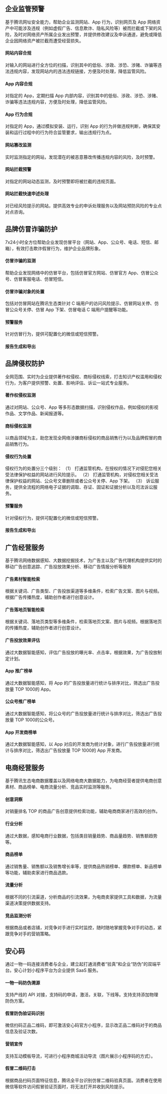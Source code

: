 ## 企业监管预警

基于腾讯网址安全能力，帮助企业监测网站、App 行为，识别网页及 App 网络资产中可能涉及违规（例如虚假广告、信息欺诈、隐私风险等）被而拦截或下架的风险，及时对网络资产所属企业发出预警，并提供修改建议及申诉通道，避免或降低企业因网络资产被拦截而遭受经营损失。

#### 网站内容合规
   对输入的网站进行全方位的扫描，识别其中的低俗、涉政、涉恐、涉赌、诈骗等违法违规内容，发现网站内的违法违规链接，方便及时处理，降低监管风险。

#### App 内容合规
   对指定的 App，定期扫描 App 内部内容，识别其中的低俗、涉政、涉恐、涉赌、诈骗等违法违规内容，方便及时处理，降低监管风险。

#### App 行为合规
   对指定的 App，通过模拟安装、运行，识别 App 的行为并做违规判断，确保其安装和运行过程中的行为符合监管要求，输出违规行为点。

#### 网站篡改监测
   实时监测指定的网站，发现潜在的被恶意篡改传播违规内容的风险，及时预警。

#### 网站拦截预警
   对指定的网站动态监测，及时预警即将被拦截的违规页面。

#### 网站拦截快速申述处理
   对已经风险提示的网站，提供高效专业的申诉处理服务以及网站预防风险的专业点对点咨询。

## 品牌仿冒诈骗防护

7x24小时全方位帮助企业发现仿冒平台（网站、App、公众号、电话、短信、邮箱），有效打击欺诈假冒行为，维护企业品牌形象。

#### 仿冒诈骗的监测
帮助企业发现网络中的仿冒平台，包括仿冒官方网站、仿冒官方 App、仿冒公众号、仿冒客服电话、仿冒短信。

#### 仿冒诈骗对象的处置
包括对仿冒网站在腾讯生态类针对 C 端用户的访问风险提示、仿冒网站关停、仿冒公众号关停、仿冒 App 下架、仿冒电话 C 端用户提醒等功能。

#### 预警服务
针对仿冒行为，提供可配置化的微信或短信预警。

#### 报告生成和导出

## 品牌侵权防护

全网范围、实时为企业提供著作权侵权、商标侵权线索，打击知识产权滥用和侵权行为，为客户提供预警、处置、影响评估、诉讼一站式专业服务。

#### 著作权侵权监测
  通过对网站、公众号、App 等多形态数据扫描，识别侵权作品，例如侵权的影视作品、文学作品、新闻报道等。

#### 商标侵权监测
   以商品领域为主，助您发现全网络涉嫌商标侵权的商品销售行为以及品牌假冒的商品销售行为。
####  侵权行为处置
侵权行为的处置分三个级别：
（1） 打通监管机构，在授权的情况下对侵犯您相关受法律保护权益的网站进行风险提示。
（2） 打通监管机构，对侵权您相关受法律保护权益的网站、公众号文章删除或者公众号关停、App 下架。
（3） 诉讼服务，提供全流程的网络电子证据的调取、存证、固证和证据分析以及司法诉讼服务。

####  预警服务
针对侵权行为，提供可配置化的微信或短信预警。

#### 报告生成和导出

## 广告经营服务

基于腾讯网络数据感知、大数据挖掘技术，为广告主以及广告代理机构提供实时的移动广告创意追踪、广告投放效果分析、移动广告情报分析等服务

#### 广告素材智能检索
根据关键词、广告类型、广告投放渠道等多维条件，检索广告文案、图片与视频。根据广告传播热度，辅助创作者进行创意设计。

#### 广告落地页智能检索
根据关键词、落地页类型等多维条件，检索落地页文案、图片与视频。根据落地页的传播热度，辅助创作者进行创意设计。

#### 广告投放效果评估
通过大数据智能感知，评估广告投放的曝光率、点击率，根据效果，为广告投放制定计划。

#### App 推广榜单
通过大数据智能感知，将 App 的广告投放量进行统计与排序对比，筛选出广告投放量 TOP 1000的 App。

#### 公众号推广榜单
通过大数据智能感知，将公众号的广告投放量进行统计与排序对比，筛选出广告投放量 TOP 1000的公众号。

#### App 开发商榜单
通过大数据智能感知，以 App 对应的开发商为统计对象，进行广告投放量进行统计与排序对比，筛选出广告投放量 TOP 1000的 App 开发商。


## 电商经营服务

基于腾讯生态电商数据覆盖以及网络电商大数据能力，为电商经营者提供电商创意素材、商品榜单、电商流量分析、竞品实时监测等服务。

#### 创意洞察
对销量排名 TOP 的商品广告创意提供检索功能，辅助电商商家进行高效的创作。

#### 行业分析
通过大数据，感知电商行业数据，包括类目销量趋势、商品量趋势、销售额趋势等。

#### 商品榜单
通过销售量、销售额以及销售增长率等，提供商品热销榜单、爆款榜单、新品榜单等功能，辅助卖家进行商品选款。

#### 流量分析
根据不同的引流渠道，分析商品的引流效果，为电商卖家提供工具和数据，为流量渠道决策提供数据支持。

#### 竞品监测分析
根据商品或者店铺，对竞争对手进行实时监控，随时随地掌握竞争对手的动态，紧跟竞争对手的营销策略。


## 安心码

通过一物一码连接消费者与企业，建立起打通消费者“验真”和企业“防伪”的双端平台。安心计划小程序平台为企业提供 SaaS 服务。

#### 一物一码防伪溯源
支持产线的 API 对接，支持码的申请，激活，关联，下线等。支持支持添加物理防伪方案。

#### 假冒防伪验证码识别
微信扫码正品二维码，即可激活安心码官方小程序，显示改正品二维码对于的商品信息及验证次数。

####  营销宣传
支持互动模板导流，可进行小程序商城活动导流（图片展示小程序码的方式）。

#### 假冒二维码打击
根据商品扫码页面特征信息，腾讯全平台识别仿冒二维码验真页面。消费者在使用微信等软件访问假冒验证页面时，将无法打开并收到风险提示。

